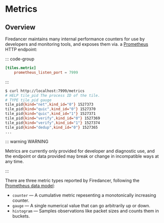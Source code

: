 # Metrics

## Overview
Firedancer maintains many internal performance counters for use by
developers and monitoring tools, and exposes them via. a
[Prometheus](https://prometheus.io/docs/introduction/overview/) HTTP
endpoint:

::: code-group

```toml [config.toml]
[tiles.metric]
    prometheus_listen_port = 7999
```

:::

```sh [bash]
$ curl http://localhost:7999/metrics
# HELP tile_pid The process ID of the tile.
# TYPE tile_pid gauge
tile_pid{kind="net",kind_id="0"} 1527373
tile_pid{kind="quic",kind_id="0"} 1527370
tile_pid{kind="quic",kind_id="1"} 1527371
tile_pid{kind="verify",kind_id="0"} 1527369
tile_pid{kind="verify",kind_id="1"} 1527374
tile_pid{kind="dedup",kind_id="0"} 1527365
...
```

::: warning WARNING

Metrics are currently only provided for developer and diagnostic use,
and the endpoint or data provided may break or change in incompatible
ways at any time.

:::

There are three metric types reported by Firedancer, following the
[Prometheus data model](https://prometheus.io/docs/concepts/metric_types/):

 - `counter` &mdash; A cumulative metric repesenting a monotonically increasing counter.
 - `gauge` &mdash; A single numerical value that can go arbitrarily up or down.
 - `histogram` &mdash; Samples observations like packet sizes and counts them in buckets.

<!--@include: ./metrics-generated.md-->
